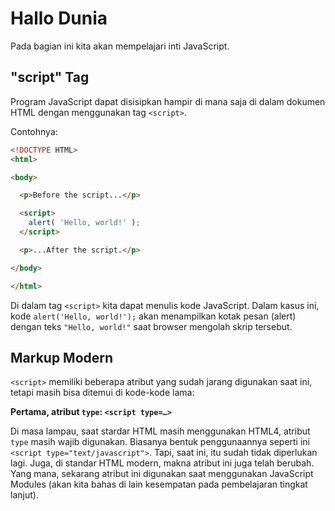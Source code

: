 # Hallo Dunia

Pada bagian ini kita akan mempelajari inti JavaScript.

## "script" Tag

Program JavaScript dapat disisipkan hampir di mana saja di dalam dokumen HTML dengan menggunakan tag ``<script>``.

Contohnya:

```html
<!DOCTYPE HTML>
<html>

<body>

  <p>Before the script...</p>

  <script>
    alert( 'Hello, world!' );
  </script>

  <p>...After the script.</p>

</body>

</html>
```
Di dalam tag ``<script>`` kita dapat menulis kode JavaScript. Dalam kasus ini, kode ``alert('Hello, world!');`` akan menampilkan kotak pesan (alert) dengan teks ``"Hello, world!"`` saat browser mengolah skrip tersebut.

## Markup Modern

``<script>`` memiliki beberapa atribut yang sudah jarang digunakan saat ini, tetapi masih bisa ditemui di kode-kode lama:

**Pertama, atribut ``type``: ``<script type=…>``**

Di masa lampau, saat stardar HTML masih menggunakan HTML4, atribut ``type`` masih wajib digunakan. Biasanya bentuk penggunaannya seperti ini ``<script type="text/javascript">``. Tapi, saat ini, itu sudah tidak diperlukan lagi. Juga, di standar HTML modern, makna atribut ini juga telah berubah. Yang mana, sekarang atribut ini digunakan saat menggunakan JavaScript Modules (akan kita bahas di lain kesempatan pada pembelajaran tingkat lanjut).
